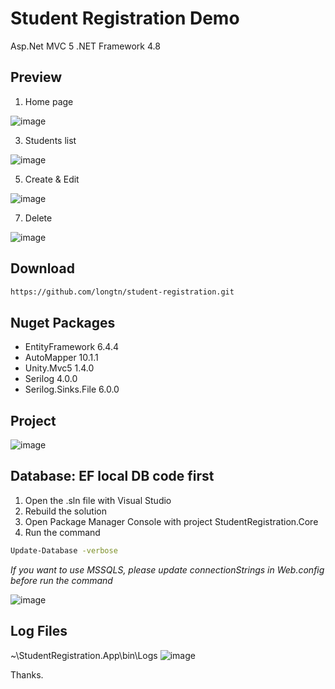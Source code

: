 # Student Registration Demo
Asp.Net MVC 5
.NET Framework 4.8

## Preview
1. Home page
   
![image](https://github.com/longtn/student-registration/assets/56600830/54c28c52-de72-4184-9e90-6b749d5a65b5)


3. Students list
   
![image](https://github.com/longtn/student-registration/assets/56600830/8a2c4157-8148-4159-a9bf-b8c46b4a5f57)

5. Create & Edit
   
![image](https://github.com/longtn/student-registration/assets/56600830/28f65200-bd4f-4412-9254-9348d05ec9c9)

7. Delete
   
![image](https://github.com/longtn/student-registration/assets/56600830/abe8d605-8daf-4891-97b6-7cbb8254150a)


## Download
```bash
https://github.com/longtn/student-registration.git
```


## Nuget Packages
- EntityFramework 6.4.4
- AutoMapper 10.1.1
- Unity.Mvc5 1.4.0
- Serilog 4.0.0
- Serilog.Sinks.File 6.0.0


## Project
![image](https://github.com/longtn/student-registration/assets/56600830/0c9f22d3-d29c-4d70-94c2-790b8e48501b)


## Database: EF local DB code first
1. Open the .sln file with Visual Studio
2. Rebuild the solution
3. Open Package Manager Console with project StudentRegistration.Core
4. Run the command
```bash
Update-Database -verbose
```
_If you want to use MSSQLS, please update connectionStrings in Web.config before run the command_

![image](https://github.com/longtn/student-registration/assets/56600830/86093027-d00b-4897-940a-76f30ff46d1f)


## Log Files
~\StudentRegistration.App\bin\Logs
![image](https://github.com/longtn/student-registration/assets/56600830/548d6c94-7332-43ed-b0d4-6e8884ba1f0a)


Thanks.
